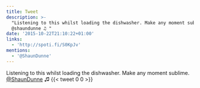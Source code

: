 ```yaml
---
title: Tweet
description: >-
  "Listening to this whilst loading the dishwasher. Make any moment sublime.
  @shaundunne ♫ "
date: '2015-10-22T21:10:22+01:00'
links:
  - 'http://spoti.fi/S0KpJv'
mentions:
  - '@ShaunDunne'
---
```

Listening to this whilst loading the dishwasher. Make any moment sublime. [@ShaunDunne](https://twitter.com/@ShaunDunne) ♫ 
      {{< tweet 0 0 >}}
    
